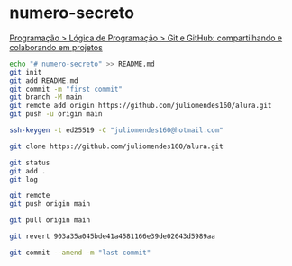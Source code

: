 # numero-secreto

[Programação > Lógica de Programação > Git e GitHub: compartilhando e colaborando em projetos](https://cursos.alura.com.br/course/git-github-compartilhando-colaborando-projetos)

```bash
echo "# numero-secreto" >> README.md 
git init 
git add README.md 
git commit -m "first commit" 
git branch -M main
git remote add origin https://github.com/juliomendes160/alura.git
git push -u origin main

ssh-keygen -t ed25519 -C "juliomendes160@hotmail.com"

git clone https://github.com/juliomendes160/alura.git

git status
git add .
git log

git remote
git push origin main

git pull origin main

git revert 903a35a045bde41a4581166e39de02643d5989aa

git commit --amend -m "last commit"
```